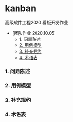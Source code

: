 # kanban
高级软件工程2020 看板开发作业
- [团队作业 2020.10.05]
   - [1. 问题陈述](#问题陈述)
   - [2. 用例模型](#用例模型)
   - [3. 补充规约](#补充规约)
   - [4. 术语表](#术语表)




### 1. 问题陈述

### 2. 用例模型

### 3. 补充规约

### 4. 术语表
